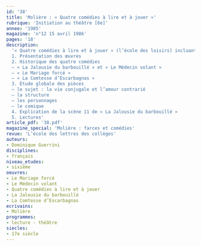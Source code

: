 ```yaml
---
id: '38'
title: 'Molière : « Quatre comédies à lire et à jouer »'
rubrique: 'Initiation au théâtre [6e]'
annee: '1985'
magazine: 'n°12 15 avril 1986'
pages: '18'
description: 
  '« Quatre comédies à lire et à jouer » (l’école des loisirs) incluant « La Jalousie du barbouillé », « Le Médecin volant », « Le Mariage forcé », et « La Comtesse d’Escarbagnas ».
  1. Présentation des œuvres
  2. Historique des quatre comédies
  – « La Jalousie du barbouillé » et « Le Médecin volant »
  – « Le Mariage forcé »
  – « La Comtesse d’Escarbagnas »
  3. Étude globale des pièces
  – le sujet : la vie conjugale et l’amour contrarié
  – la structure
  – les personnages
  – le comique
  4. Explication de la scène 11 de « La Jalousie du barbouillé »
  5. Lectures'
article_pdf: '38.pdf'
magazine_special: 'Molière : farces et comédies'
revue: 'L’école des lettres des collèges'
auteurs:
- Dominique Guerrini
disciplines:
- français
niveau_etudes:
- sixième
oeuvres:
- Le Mariage forcé
- Le Médecin volant
- Quatre comédies à lire et à jouer
- La Jalousie du barbouillé
- La Comtesse d’Escarbagnas
ecrivains:
- Molière
programmes:
- lecture - théâtre
siecles:
- 17e siècle
---
```

